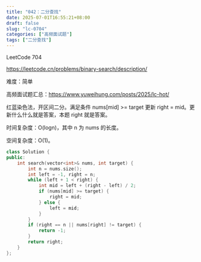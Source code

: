 ```yaml
---
title: "042：二分查找"
date: 2025-07-01T16:55:21+08:00
draft: false
slug: "lc-0704"
categories: ["高频面试题"]
tags: ["二分查找"]
---
```


LeetCode 704

https://leetcode.cn/problems/binary-search/description/

难度：简单

高频面试题汇总：https://www.yuweihung.com/posts/2025/lc-hot/

红蓝染色法，开区间二分。满足条件 nums[mid] >= target 更新 right = mid。更新什么什么就是答案，本题 right 就是答案。

时间复杂度：O(logn)，其中 n 为 nums 的长度。

空间复杂度：O(1)。

<!--more-->

```cpp
class Solution {
public:
    int search(vector<int>& nums, int target) {
        int n = nums.size();
        int left = -1, right = n;
        while (left + 1 < right) {
            int mid = left + (right - left) / 2;
            if (nums[mid] >= target) {
                right = mid;
            } else {
                left = mid;
            }
        }
        if (right == n || nums[right] != target) {
            return -1;
        }
        return right;
    }
};
```
